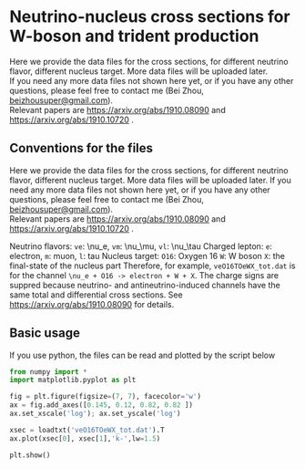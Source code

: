 # Neutrino-nucleus cross sections for W-boson and trident production
Here we provide the data files for the cross sections, for different neutrino flavor, different nucleus target. More data files will be uploaded later.   
If you need any more data files not shown here yet, or if you have any other questions, please feel free to contact me (Bei Zhou, beizhousuper@gmail.com).  
Relevant papers are https://arxiv.org/abs/1910.08090 and https://arxiv.org/abs/1910.10720 .


## Conventions for the files

Here we provide the data files for the cross sections, for different neutrino flavor, different nucleus target. More data files will be uploaded later.
If you need any more data files not shown here yet, or if you have any other questions, please feel free to contact me (Bei Zhou, beizhousuper@gmail.com).  
Relevant papers are https://arxiv.org/abs/1910.08090 and https://arxiv.org/abs/1910.10720 .

Neutrino flavors: ``ve``: \nu_e,  ``vm``: \nu_\mu,   ``vl``: \nu_\tau 
Charged lepton: ``e``: electron,  ``m``: muon,  ``l``: tau
Nucleus target: ``O16``: Oxygen 16
``W``: W boson
``X``: the final-state of the nucleus part
Therefore, for example, ``veO16TOeWX_tot.dat`` is for the channel ``\nu_e + O16 -> electron + W + X``.
The charge signs are suppred because neutrino- and antineutrino-induced channels have the same total and differential cross sections. See https://arxiv.org/abs/1910.08090 for details.


## Basic usage

If you use python, the files can be read and plotted by the script below
```python
from numpy import *
import matplotlib.pyplot as plt

fig = plt.figure(figsize=(7, 7), facecolor='w')
ax = fig.add_axes([0.145, 0.12, 0.82, 0.82 ])
ax.set_xscale('log'); ax.set_yscale('log')

xsec = loadtxt('veO16TOeWX_tot.dat').T
ax.plot(xsec[0], xsec[1],'k-',lw=1.5)

plt.show()
```
